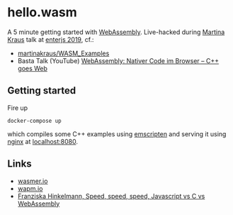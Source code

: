 # hello.wasm

A 5 minute getting started with [WebAssembly](https://webassembly.org/).
Live-hacked during [Martina Kraus](https://martinakraus.github.io/) talk at [enterjs 2019](https://www.enterjs.de/), cf.:

- [martinakraus/WASM_Examples](https://github.com/martinakraus/WASM_Examples)
- Basta Talk (YouTube) [WebAssembly: Nativer Code im Browser – C++ goes Web](https://www.youtube.com/watch?v=OI_m_AT9_e4)

## Getting started

Fire up

```console
docker-compose up
```

which compiles some C++ examples using [emscripten](https://github.com/emscripten-core/emscripten) and serving it using [nginx](https://www.nginx.com/) at [localhost:8080](http://localhost:8080).

## Links

- [wasmer.io](https://wasmer.io/)
- [wapm.io](https://wapm.io/)
- [Franziska Hinkelmann, Speed, speed, speed, Javascript vs C vs WebAssembly](https://www.youtube.com/watch?v=7J4u6pnzcqY)
